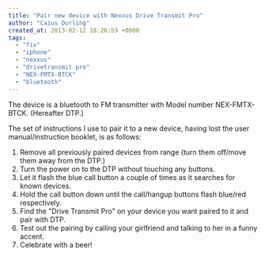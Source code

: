 ```yaml
---
title: "Pair new device with Nexxus Drive Transmit Pro"
author: "Caius Durling"
created_at: 2013-02-12 18:26:59 +0000
tags:
  - "fix"
  - "iphone"
  - "nexxus"
  - "drivetransmit pro"
  - "NEX-FMTX-BTCK"
  - "bluetooth"
---
```


The device is a bluetooth to FM transmitter with Model number NEX-FMTX-BTCK. (Hereafter DTP.)

The set of instructions I use to pair it to a new device, having lost the user manual/instruction booklet, is as follows:

1. Remove all previously paired devices from range (turn them off/move them away from the DTP.)
2. Turn the power on to the DTP without touching any buttons.
3. Let it flash the blue call button a couple of times as it searches for known devices.
4. Hold the call button down until the call/hangup buttons flash blue/red respectively.
5. Find the "Drive Transmit Pro" on your device you want paired to it and pair with DTP.
6. Test out the pairing by calling your girlfriend and talking to her in a funny accent.
7. Celebrate with a beer!

